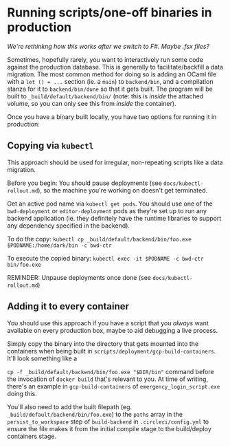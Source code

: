 # Running scripts/one-off binaries in production

_We're rethinkng how this works after we switch to F#. Maybe .fsx files?_

Sometimes, hopefully rarely, you want to interactively run some code against the production
database. This is generally to facilitate/backfill a data migration. The most common
method for doing so is adding an OCaml file with a `let () = ...` section (ie. a `main`)
to `backend/bin`, and a compilation stanza for it to `backend/bin/dune` so that it gets built.
The program will be built to `_build/default/backend/bin/` (note: this is _inside_ the attached
volume, so you can only see this from _inside_ the container).

Once you have a binary built locally, you have two options for running it in production:

## Copying via `kubectl`

This approach should be used for irregular, non-repeating scripts like a data migration.

Before you begin: You should pause deployments (see `docs/kubectl-rollout.md`), so the machine you're
working on doesn't get terminated.

Get an active pod name via `kubectl get pods`. You should use one of the
`bwd-deployment` or `editor-deployment` pods as they're set up to run any
backend application (ie. they definitely have the runtime libraries to support
any dependency specified in the backend).

To do the copy:
`kubectl cp _build/default/backend/bin/foo.exe $PODNAME:/home/dark/bin -c bwd-ctr`

To execute the copied binary:
`kubectl exec -it $PODNAME -c bwd-ctr bin/foo.exe`

REMINDER: Unpause deployments once done (see `docs/kubectl-rollout.md`)

## Adding it to every container

You should use this approach if you have a script that you _always_ want available on every production
box, maybe to aid debugging a live process.

Simply copy the binary into the directory that gets mounted into the containers
when being built in `scripts/deployment/gcp-build-containers`. It'll look something like a

`cp -f _build/default/backend/bin/foo.exe "$DIR/bin"` command before the invocation of `docker build` that's relevant to you. At time of writing, there's an
example in `gcp-build-containers` of `emergency_login_script.exe` doing this.

You'll also need to add the built filepath (eg. `_build/default/backend/bin/foo.exe`) to the `paths` array in the `persist_to_workspace` step of `build-backend` in `.circleci/config.yml` to ensure the file makes it from the initial compile stage to the build/deploy containers stage.
